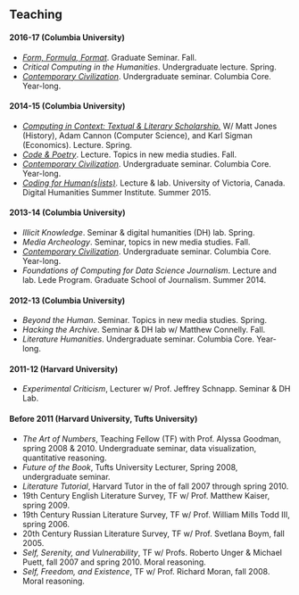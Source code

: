 ## Teaching

#### 2016-17 (Columbia University)
- [*Form, Formula,
  Format*](https://github.com/denten-courses/form-formula-format). Graduate
Seminar. Fall.
- *Critical Computing in the Humanities*. Undergraduate lecture. Spring.
- [*Contemporary
  Civilization*](https://github.com/denten-courses/con-civ/blob/master/2014-fall/2014-fall-sched.md).
Undergraduate seminar. Columbia Core. Year-long.

#### 2014-15 (Columbia University)

- [*Computing in Context: Textual & Literary
  Scholarship.*](https://github.com/denten-courses/computing-context) W/ Matt
Jones (History), Adam Cannon (Computer Science), and Karl Sigman (Economics).
Lecture. Spring.
- [*Code & Poetry*](https://github.com/denten-courses/code-poetry/blob/master/2014-fall/course-sched.md).
Lecture. Topics in new media studies. Fall.
- [*Contemporary
  Civilization*](https://github.com/denten-courses/con-civ/blob/master/2014-fall/2014-fall-sched.md).
Undergraduate seminar. Columbia Core. Year-long.
- [*Coding for
  Human(s|ists)*](https://github.com/denten-workshops/dhsi-coding-fundamentals).
Lecture & lab. University of Victoria, Canada. Digital Humanities Summer
Institute. Summer 2015.

#### 2013-14 (Columbia University)

- *Illicit Knowledge*. Seminar & digital humanities (DH) lab. Spring.
- *Media Archeology*. Seminar, topics in new media studies. Fall.
- [*Contemporary
  Civilization*](https://github.com/denten-courses/con-civ/blob/master/2014-fall/2014-fall-sched.md).
Undergraduate seminar. Columbia Core. Year-long.
- *Foundations of Computing for Data Science Journalism*. Lecture and lab. Lede Program. Graduate School of Journalism. Summer 2014.

#### 2012-13 (Columbia University)

- *Beyond the Human*. Seminar. Topics in new media studies. Spring.
- *Hacking the Archive*. Seminar & DH lab w/ Matthew Connelly. Fall.
- *Literature Humanities*. Undergraduate seminar. Columbia Core. Year-long.

#### 2011-12 (Harvard University)

- *Experimental Criticism*, Lecturer w/ Prof. Jeffrey Schnapp. Seminar & DH
  Lab.

#### Before 2011 (Harvard University, Tufts University)

- *The Art of Numbers*, Teaching Fellow (TF) with Prof. Alyssa Goodman, spring
  2008 & 2010. Undergraduate seminar, data visualization, quantitative reasoning.
- *Future of the Book*, Tufts University Lecturer, Spring 2008, undergraduate seminar.
- *Literature Tutorial*, Harvard Tutor in the of fall 2007 through spring 2010.
- 19th Century English Literature Survey, TF w/ Prof. Matthew Kaiser, spring 2009.
- 19th Century Russian Literature Survey, TF w/ Prof. William Mills Todd III, spring 2006.
- 20th Century Russian Literature Survey, TF w/ Prof. Svetlana Boym, fall 2005.
- *Self, Serenity, and Vulnerability*, TF w/ Profs. Roberto Unger & Michael Puett, fall 2007 and spring 2010. Moral reasoning.
- *Self, Freedom, and Existence*, TF w/ Prof. Richard Moran, fall 2008. Moral reasoning.

